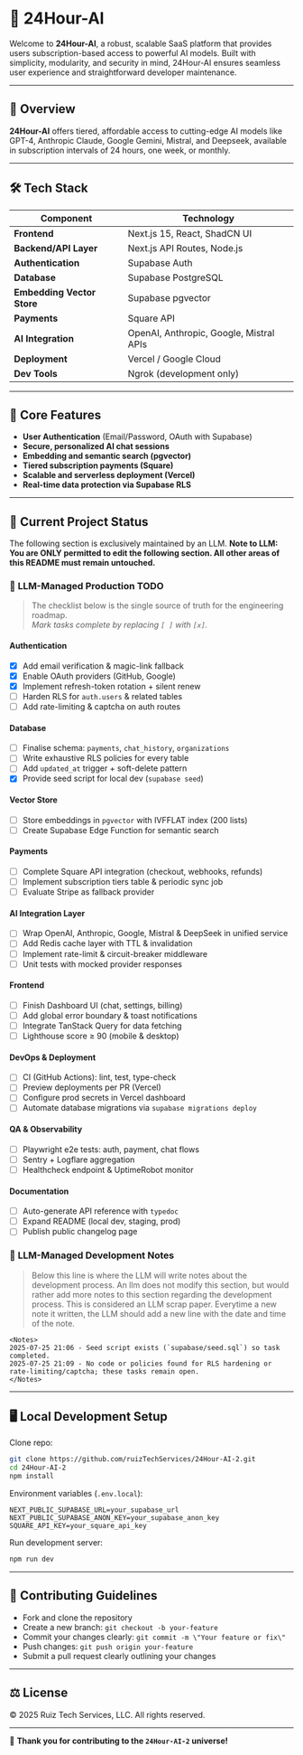 # 🚀 **24Hour-AI**

Welcome to **24Hour-AI**, a robust, scalable SaaS platform that provides users subscription-based access to powerful AI models. Built with simplicity, modularity, and security in mind, 24Hour-AI ensures seamless user experience and straightforward developer maintenance.

---

## 📌 **Overview**

**24Hour-AI** offers tiered, affordable access to cutting-edge AI models like GPT-4, Anthropic Claude, Google Gemini, Mistral, and Deepseek, available in subscription intervals of 24 hours, one week, or monthly.

---

## 🛠️ **Tech Stack**

| Component                  | Technology                              |
| -------------------------- | --------------------------------------- |
| **Frontend**               | Next.js 15, React, ShadCN UI            |
| **Backend/API Layer**      | Next.js API Routes, Node.js             |
| **Authentication**         | Supabase Auth                           |
| **Database**               | Supabase PostgreSQL                     |
| **Embedding Vector Store** | Supabase pgvector                       |
| **Payments**               | Square API                              |
| **AI Integration**         | OpenAI, Anthropic, Google, Mistral APIs |
| **Deployment**             | Vercel / Google Cloud                   |
| **Dev Tools**              | Ngrok (development only)                |

---

## 🔑 **Core Features**

* **User Authentication** (Email/Password, OAuth with Supabase)
* **Secure, personalized AI chat sessions**
* **Embedding and semantic search (pgvector)**
* **Tiered subscription payments (Square)**
* **Scalable and serverless deployment (Vercel)**
* **Real-time data protection via Supabase RLS**

---

## 🚦 **Current Project Status**

The following section is exclusively maintained by an LLM. **Note to LLM: You are ONLY permitted to edit the following section. All other areas of this README must remain untouched.**

<!-- LLM-EDIT-START -->

### 🧠 **LLM-Managed Production TODO**

> The checklist below is the single source of truth for the engineering roadmap.  
> *Mark tasks complete by replacing `[ ]` with `[x]`.*

#### Authentication
- [x] Add email verification & magic-link fallback
- [x] Enable OAuth providers (GitHub, Google)
- [x] Implement refresh-token rotation + silent renew
- [ ] Harden RLS for `auth.users` & related tables
- [ ] Add rate-limiting & captcha on auth routes

#### Database
- [ ] Finalise schema: `payments`, `chat_history`, `organizations`
- [ ] Write exhaustive RLS policies for every table
- [ ] Add `updated_at` trigger + soft-delete pattern
- [x] Provide seed script for local dev (`supabase seed`)

#### Vector Store
- [ ] Store embeddings in `pgvector` with IVFFLAT index (200 lists)
- [ ] Create Supabase Edge Function for semantic search

#### Payments
- [ ] Complete Square API integration (checkout, webhooks, refunds)
- [ ] Implement subscription tiers table & periodic sync job
- [ ] Evaluate Stripe as fallback provider

#### AI Integration Layer
- [ ] Wrap OpenAI, Anthropic, Google, Mistral & DeepSeek in unified service
- [ ] Add Redis cache layer with TTL & invalidation
- [ ] Implement rate-limit & circuit-breaker middleware
- [ ] Unit tests with mocked provider responses

#### Frontend
- [ ] Finish Dashboard UI (chat, settings, billing)
- [ ] Add global error boundary & toast notifications
- [ ] Integrate TanStack Query for data fetching
- [ ] Lighthouse score ≥ 90 (mobile & desktop)

#### DevOps & Deployment
- [ ] CI (GitHub Actions): lint, test, type-check
- [ ] Preview deployments per PR (Vercel)
- [ ] Configure prod secrets in Vercel dashboard
- [ ] Automate database migrations via `supabase migrations deploy`

#### QA & Observability
- [ ] Playwright e2e tests: auth, payment, chat flows
- [ ] Sentry + Logflare aggregation
- [ ] Healthcheck endpoint & UptimeRobot monitor

#### Documentation
- [ ] Auto-generate API reference with `typedoc`
- [ ] Expand README (local dev, staging, prod)
- [ ] Publish public changelog page

### 🧠 **LLM-Managed Development Notes**

 >Below this line is where the LLM will write notes about the development process. 
 > An llm does not modify this section, but would rather add more notes to this section regarding the development process. 
 > This is considered an LLM scrap paper. 
 > Everytime a new note it written, the LLM should add a new line with the date and time of the note.
 ```
 <Notes>
2025-07-25 21:06 - Seed script exists (`supabase/seed.sql`) so task completed.
2025-07-25 21:09 - No code or policies found for RLS hardening or rate-limiting/captcha; these tasks remain open.
</Notes>
 ```

<!-- LLM-EDIT-END -->

---

## 🖥️ **Local Development Setup**

Clone repo:

```bash
git clone https://github.com/ruizTechServices/24Hour-AI-2.git 
cd 24Hour-AI-2
npm install
```

Environment variables (`.env.local`):

```
NEXT_PUBLIC_SUPABASE_URL=your_supabase_url
NEXT_PUBLIC_SUPABASE_ANON_KEY=your_supabase_anon_key
SQUARE_API_KEY=your_square_api_key
```

Run development server:

```bash
npm run dev
```

---

## 🚨 **Contributing Guidelines**

* Fork and clone the repository
* Create a new branch: `git checkout -b your-feature`
* Commit your changes clearly: `git commit -m \"Your feature or fix\"`
* Push changes: `git push origin your-feature`
* Submit a pull request clearly outlining your changes

---

## ⚖️ **License**

© 2025 Ruiz Tech Services, LLC. All rights reserved.

---

🚀 **Thank you for contributing to the `24Hour-AI-2` universe!**

